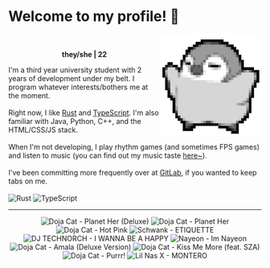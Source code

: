 <h1>Welcome to my profile! 👋</h1>
<img src="penguin.webp" alt="dancing penguin" align="right" width="40%">
<br>
<p align="center"><b>they/she | 22</b></p>
<p>
I'm a third year university student with 2 years of development under my belt. I program whatever interests/bothers me at the moment.
<br><br>
Right now, I like <a href="https://www.rust-lang.org/">Rust</a> and <a href="https://www.typescriptlang.org/">TypeScript</a>. I'm also familiar with Java, Python, C++, and the HTML/CSS/JS stack.
<br><br>
When I'm not developing, I play rhythm games (and sometimes FPS games) and listen to music (you can find out my music taste <a href="https://www.last.fm/user/i-dle">here~</a>).
<br><br>
I've been committing more frequently over at <a href="https://gitlab.com/renys">GitLab</a>, if you wanted to keep tabs on me.
<br><br>
<img alt="Rust" src="https://img.shields.io/badge/Rust-%23000000.svg?&style=for-the-badge&logo=rust&logoColor=white"/> <img alt="TypeScript" src="https://img.shields.io/badge/TypeScript-%233178C6.svg?&style=for-the-badge&logo=typescript&logoColor=white"/>
</p>
<hr class="dotted">
<!-- lastfm -->
<p align="center"><img src="https://lastfm.freetls.fastly.net/i/u/64s/3bd5814edfd0051c7221ca8cdbe0ea8f.jpg" title="Doja Cat - Planet Her (Deluxe)"> <img src="https://lastfm.freetls.fastly.net/i/u/64s/d1619e7707eb9f63884cebce1f76b382.jpg" title="Doja Cat - Planet Her"> <img src="https://lastfm.freetls.fastly.net/i/u/64s/6a520a662b0d30646781d03ade00625a.jpg" title="Doja Cat - Hot Pink"> <img src="https://lastfm.freetls.fastly.net/i/u/64s/0e0aebcbd09a169710296907b956994a.jpg" title="Schwank - ETIQUETTE"> <img src="https://lastfm.freetls.fastly.net/i/u/64s/d64791514d254aee9ec6beeec3bfde3e.jpg" title="DJ TECHNORCH - I WANNA BE A HAPPY"> <img src="https://lastfm.freetls.fastly.net/i/u/64s/d842bea788c1c3fca32b00a4c3557b10.jpg" title="Nayeon - Im Nayeon"> <img src="https://lastfm.freetls.fastly.net/i/u/64s/5cef99c7b4199a3f4a05fdde792d84f5.png" title="Doja Cat - Amala (Deluxe Version)"> <img src="https://lastfm.freetls.fastly.net/i/u/64s/eaaf996761c848274f3b7ce93b08fa90.jpg" title="Doja Cat - Kiss Me More (feat. SZA)"> <img src="https://lastfm.freetls.fastly.net/i/u/64s/464aebb8aaba4399c3f0e22efaa9cab7.png" title="Doja Cat - Purrr!"> <img src="https://lastfm.freetls.fastly.net/i/u/64s/ee83cf60fac36924e4c769515774ef8c.jpg" title="Lil Nas X - MONTERO"> </p>
